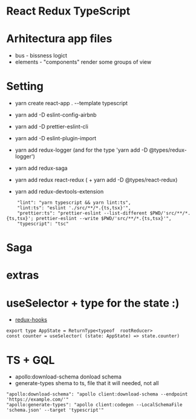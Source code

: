 # React Redux TypeScript

# Arhitectura app files

* bus - bissness logict 
* elements - "components" render some groups of view

# Setting 

*  yarn create react-app . --template typescript
*  yarn add -D eslint-config-airbnb
*  yarn add -D prettier-eslint-cli
*  yarn add -D eslint-plugin-import


* yarn add redux-logger  (and for the type 'yarn add -D @types/redux-logger')
* yarn add redux-saga
* yarn add redux react-redux  ( + yarn add -D @types/react-redux)
* yarn add redux-devtools-extension


```
    "lint": "yarn typescript && yarn lint:ts",
    "lint:ts": "eslint './src/**/*.{ts,tsx}'",
    "prettier:ts": "prettier-eslint --list-different $PWD/'src/**/*.{ts,tsx}'; prettier-eslint --write $PWD/'src/**/*.{ts,tsx}'",
    "typescript": "tsc"
```


# Saga



# extras 

# useSelector + type for the state :)

* [redux-hooks](https://levelup.gitconnected.com/react-redux-hooks-useselector-and-usedispatch-f7d8c7f75cdd)
```
export type AppState = ReturnType<typeof  rootReducer>
const counter = useSelector( (state: AppState) => state.counter)
```


# TS + GQL
* apollo:download-schema donload schema
* generate-types shema to ts, file that it will needed, not all 


```
"apollo:download-schema": "apollo client:download-schema --endpoint 'https://example.com/'"
"apollo:generate-types": "apollo client:codegen --LocalSchemaFile 'schema.json' --target 'typescript'"
```
